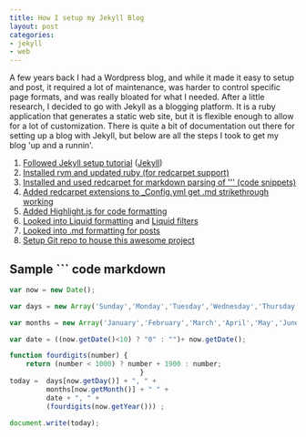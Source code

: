 ```yaml
---
title: How I setup my Jekyll Blog
layout: post
categories:
- jekyll
- web
---
```

A few years back I had a Wordpress blog, and while it made it easy to setup and post, it required a lot of maintenance, was harder to control specific page formats, and was really bloated for what I needed. After a little research, I decided to go with Jekyll as a blogging platform. It is a ruby application that generates a static web site, but it is flexible enough to allow for a lot of customization. There is quite a bit of documentation out there for setting up a blog with Jekyll, but below are all the steps I took to get my blog 'up and a runnin'.

1. [Followed Jekyll setup tutorial](http://www.andrewmunsell.com/tutorials/jekyll-by-example/index.html) ([Jekyll](http://jekyllrb.com/))
1. [Installed rvm and updated ruby (for redcarpet support)](http://stackoverflow.com/questions/3696564/how-to-update-ruby-to-1-9-x-on-mac)
1. [Installed and used redcarpet for markdown parsing of ''' (code snippets)](https://github.com/vmg/redcarpet)
1. [Added redcarpet extensions to _Config.yml get .md strikethrough working](http://stackoverflow.com/questions/13464590/github-flavored-markdown-and-pygments-highlighting-in-jekyll)
1. [Added Highlight.js for code formatting](http://softwaremaniacs.org/soft/highlight/en/)
1. [Looked into Liquid formatting](https://github.com/Shopify/liquid/wiki/Liquid-for-Designers) and [Liquid filters](http://liquid.rubyforge.org/classes/Liquid/StandardFilters.html#M000012)
1. [Looked into .md formatting for posts](https://github.com/adam-p/markdown-here/wiki/Markdown-Cheatsheet) 
1. [Setup Git repo to house this awesome project](https://github.com/ssawchenko/jekyllblog)

## Sample ``` code markdown 
```javascript
var now = new Date();

var days = new Array('Sunday','Monday','Tuesday','Wednesday','Thursday','Friday','Saturday');

var months = new Array('January','February','March','April','May','June','July','August','September','October','November','December');

var date = ((now.getDate()<10) ? "0" : "")+ now.getDate();

function fourdigits(number)	{
	return (number < 1000) ? number + 1900 : number;
								}
today =  days[now.getDay()] + ", " +
         months[now.getMonth()] + " " +
         date + ", " +
         (fourdigits(now.getYear())) ;

document.write(today);
```